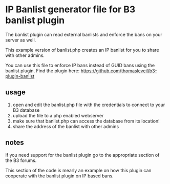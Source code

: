 # IP Banlist generator file for B3 banlist plugin

The banlist plugin can read external banlists and enforce the bans on your server as well.

This example version of banlist.php creates an IP banlist for you to share with other admins.

You can use this file to enforce IP bans instead of GUID bans  using the banlist plugin.
Find the plugin here: https://github.com/thomasleveil/b3-plugin-banlist

## usage

1. open and edit the banlist.php file with the credentials to connect to your B3 database
2. upload the file to a php enabled webserver
3. make sure that banlist.php can access the database from its location!
4. share the address of the banlist with other admins

## notes

If you need support for the banlist plugin go to the appropriate section of the B3 forums.

This section of the code is mearly an example on how this plugin can cooperate with the banlist plugin on IP based bans. 